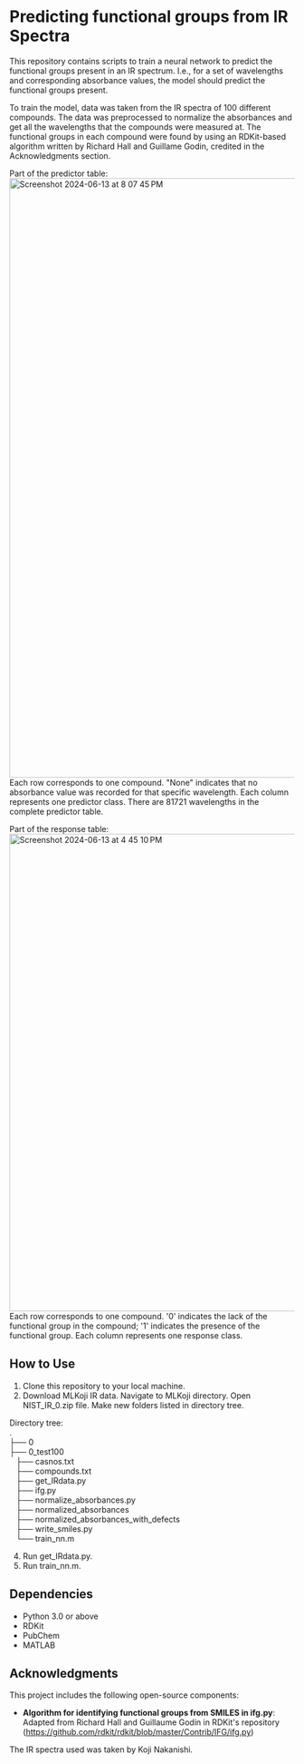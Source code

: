 # Predicting functional groups from IR Spectra
This repository contains scripts to train a neural network to predict the functional groups present in an IR spectrum. I.e., for a set of wavelengths and corresponding absorbance values, the model should predict the functional groups present. 

To train the model, data was taken from the IR spectra of 100 different compounds. The data was preprocessed to normalize the absorbances and get all the wavelengths that the compounds were measured at. The functional groups in each compound were found by using an RDKit-based algorithm written by Richard Hall and Guillame Godin, credited in the Acknowledgments section. 

Part of the predictor table:
<img width="1057" alt="Screenshot 2024-06-13 at 8 07 45 PM" src="https://github.com/Elizabeth-327/Predicting_func_groups_from_IR_data/assets/118557290/8e1d72ac-79b5-4240-b913-8f5142916216"></br>
Each row corresponds to one compound. "None" indicates that no absorbance value was recorded for that specific wavelength. Each column represents one predictor class. There are 81721 wavelengths in the complete predictor table. 

Part of the response table:
<img width="842" alt="Screenshot 2024-06-13 at 4 45 10 PM" src="https://github.com/Elizabeth-327/Predicting_func_groups_from_IR_data/assets/118557290/cfa9baea-998c-4363-ae85-a7e78d9fc3f4"></br>
Each row corresponds to one compound. '0' indicates the lack of the functional group in the compound; '1' indicates the presence of the functional group. Each column represents one response class. 

## How to Use
1. Clone this repository to your local machine.
2. Download MLKoji IR data. Navigate to MLKoji directory. Open NIST_IR_0.zip file. Make new folders listed in directory tree.
   
Directory tree:</br>
.</br>
├── 0</br>
├── 0_test100</br>
    ├── casnos.txt</br>
    ├── compounds.txt</br>
    ├── get_IRdata.py</br>
    ├── ifg.py</br>
    ├── normalize_absorbances.py</br>
    ├── normalized_absorbances</br>
    ├── normalized_absorbances_with_defects</br>
    ├── write_smiles.py</br>
    └── train_nn.m

4. Run get_IRdata.py. 
5. Run train_nn.m.

## Dependencies
- Python 3.0 or above
- RDKit
- PubChem
- MATLAB
  
## Acknowledgments
This project includes the following open-source components:  
- **Algorithm for identifying functional groups from SMILES in ifg.py**: Adapted from Richard Hall and Guillaume Godin in RDKit's repository (https://github.com/rdkit/rdkit/blob/master/Contrib/IFG/ifg.py)

The IR spectra used was taken by Koji Nakanishi.
